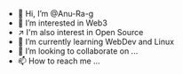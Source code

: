 - 👋 Hi, I’m @Anu-Ra-g
- 👀 I’m interested in Web3 
- ↗ I'm also interest in Open Source
- 🌱 I’m currently learning WebDev and Linux
- 💞️ I’m looking to collaborate on ...
- 📫 How to reach me ...

<!---
Anu-Ra-g/Anu-Ra-g is a ✨ special ✨ repository because its `README.md` (this file) appears on your GitHub profile.
You can click the Preview link to take a look at your changes.
--->

